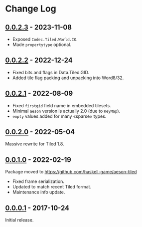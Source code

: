 # Change Log

## [0.0.2.3] - 2023-11-08

- Exposed `Codec.Tiled.World.IO`.
- Made `propertytype` optional.

## [0.0.2.2] - 2022-12-24

- Fixed bits and flags in Data.Tiled.GID.
- Added tile flag packing and unpacking into Word8/32.

## [0.0.2.1] - 2022-08-09

- Fixed `firstgid` field name in embedded tilesets.
- Minimal `aeson` version is actually 2.0 (due to `KeyMap`).
- `empty` values added for many «sparse» types.

## [0.0.2.0] - 2022-05-04

Massive rewrite for Tiled 1.8.

## [0.0.1.0] - 2022-02-19

Package moved to https://github.com/haskell-game/aeson-tiled

- Fixed frame serialization.
- Updated to match recent Tiled format.
- Maintenance info update.

## [0.0.0.1] - 2017-10-24

Initial release.

[0.0.2.3]: https://github.com/haskell-game/aeson-tiled/releases/tag/v0.0.2.3
[0.0.2.2]: https://github.com/haskell-game/aeson-tiled/releases/tag/v0.0.2.2
[0.0.2.1]: https://github.com/haskell-game/aeson-tiled/releases/tag/v0.0.2.1
[0.0.2.0]: https://github.com/haskell-game/aeson-tiled/releases/tag/v0.0.2.0
[0.0.1.0]: https://github.com/haskell-game/aeson-tiled/releases/tag/v0.0.1.0
[0.0.0.1]: https://github.com/haskell-game/aeson-tiled/releases/tag/v0.0.0.1
